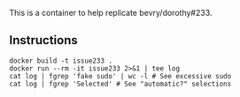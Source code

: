 This is a container to help replicate bevry/dorothy#233.

## Instructions

```
docker build -t issue233 .
docker run --rm -it issue233 2>&1 | tee log
cat log | fgrep 'fake sudo' | wc -l # See excessive sudo
cat log | fgrep 'Selected' # See "automatic?" selections
```
